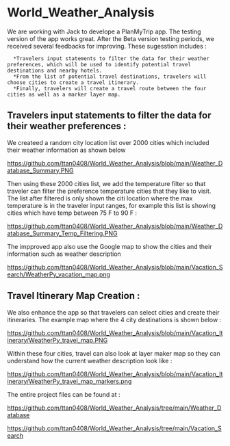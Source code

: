 # World_Weather_Analysis
We are working with Jack to develope a PlanMyTrip app. The testing version of the app works great. After the Beta version testing periods, we received several feedbacks for improving. These sugesstion includes : 

      *Travelers input statements to filter the data for their weather preferences, which will be used to identify potential travel destinations and nearby hotels.
      *From the list of potential travel destinations, travelers will choose cities to create a travel itinerary.
      *Finally, travelers will create a travel route between the four cities as well as a marker layer map.
      
## Travelers input statements to filter the data for their weather preferences :
We createed a random city location list over 2000 cities which included their weather information as shown below

https://github.com/ttan0408/World_Weather_Analysis/blob/main/Weather_Database_Summary.PNG

Then using these 2000 cities list, we add the temperature filter so that traveler can filter the preference temperature cities that they like to visit. The list after filtered is only shown the citi location where the max temperature is in the traveler input ranges, for example this list is showing cities which have temp between 75 F to 90 F :

https://github.com/ttan0408/World_Weather_Analysis/blob/main/Weather_Database_Summary_Temp_Filtering.PNG

The impproved app also use the Google map to show the cities and their information such as weather description

https://github.com/ttan0408/World_Weather_Analysis/blob/main/Vacation_Search/WeatherPy_vacation_map.png

## Travel Itinerary Map Creation :

We also enhance the app so that travelers can select cities and create their itineraries. The example map where the 4 city destinations is shown below :

https://github.com/ttan0408/World_Weather_Analysis/blob/main/Vacation_Itinerary/WeatherPy_travel_map.PNG

Within these four cities, travel can also look at layer maker map so they can understand how the current weather description look like :

https://github.com/ttan0408/World_Weather_Analysis/blob/main/Vacation_Itinerary/WeatherPy_travel_map_markers.png

The entire project files can be found at :

https://github.com/ttan0408/World_Weather_Analysis/tree/main/Weather_Database

https://github.com/ttan0408/World_Weather_Analysis/tree/main/Vacation_Search










